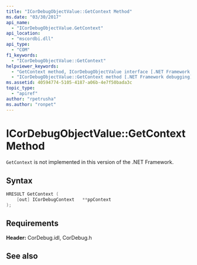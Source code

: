 ```yaml
---
title: "ICorDebugObjectValue::GetContext Method"
ms.date: "03/30/2017"
api_name: 
  - "ICorDebugObjectValue.GetContext"
api_location: 
  - "mscordbi.dll"
api_type: 
  - "COM"
f1_keywords: 
  - "ICorDebugObjectValue::GetContext"
helpviewer_keywords: 
  - "GetContext method, ICorDebugObjectValue interface [.NET Framework debugging]"
  - "ICorDebugObjectValue::GetContext method [.NET Framework debugging]"
ms.assetid: 40594774-5105-4187-a06b-4e7f50bada3c
topic_type: 
  - "apiref"
author: "rpetrusha"
ms.author: "ronpet"
---
```

# ICorDebugObjectValue::GetContext Method
`GetContext` is not implemented in this version of the .NET Framework.  
  
## Syntax  
  
```cpp  
HRESULT GetContext (  
    [out] ICorDebugContext   **ppContext  
);  
```  
  
## Requirements  
 **Header:** CorDebug.idl, CorDebug.h  
  
## See also
